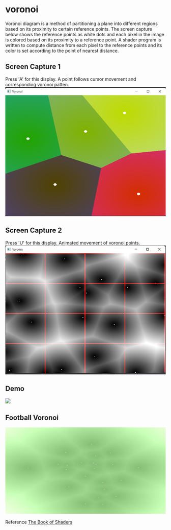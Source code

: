 # voronoi  
Voronoi diagram is a method of partitioning a plane into different regions based on its proximity to certain reference points. The screen capture below shows the reference points as white dots and each pixel in the image is colored based on its proximity to a reference point. A shader program is written to compute distance from each pixel to the reference points and its color is set according to the point of nearest distance.  

## Screen Capture 1 
Press 'A' for this display. A point follows cursor movement and corresponding voronoi patten.![Basic](https://github.com/sandeshpokhrel54/voronoi/blob/main/output/vor1.png)  

## Screen Capture 2
Press 'U' for this display. Animated movement of voronoi points. ![animated](https://github.com/sandeshpokhrel54/voronoi/blob/main/output/vor2.png)  

## Demo
![](https://github.com/sandeshpokhrel54/voronoi/blob/main/output/demo.gif)  

## Football Voronoi
[![Watch the video](https://github.com/sandeshpokhrel54/voronoi/blob/main/vorrr.png)](https://youtu.be/vt5fpE0bzSY)

Reference [The Book of Shaders](https://thebookofshaders.com/)
